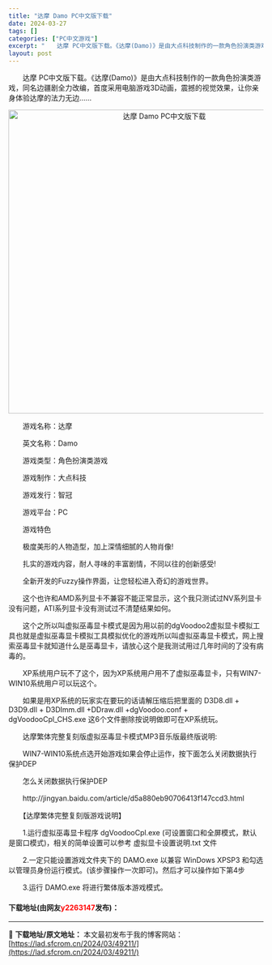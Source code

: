 ```yaml
---
title: "达摩 Damo PC中文版下载"
date: 2024-03-27
tags: []
categories: ["PC中文游戏"]
excerpt: "　　达摩 PC中文版下载。《达摩(Damo)》是由大点科技制作的一款角色扮演类游戏，同名边疆剧全力改编，首度采用电脑游戏3D动画，震撼的视觉效果，让你亲身体验达摩的法力无边&hellip;&hellip; 　　游戏名称：达摩 　　英文名称：Damo 　　游戏类型：角色扮演类游戏 　　游戏制作：大点科&hellip;"
layout: post
---
```


 <p>　　达摩 PC中文版下载。《达摩(Damo)》是由大点科技制作的一款角色扮演类游戏，同名边疆剧全力改编，首度采用电脑游戏3D动画，震撼的视觉效果，让你亲身体验达摩的法力无边&hellip;&hellip;</p> <p align="center"><img align="" border="0" src="https://lad.sfcrom.cn/wp-content/uploads/2024/03/20240327_660381681fc5f.webp" width="600" alt="达摩 Damo PC中文版下载" /></p> <p>　　游戏名称：达摩</p> <p>　　英文名称：Damo</p> <p>　　游戏类型：角色扮演类游戏</p> <p>　　游戏制作：大点科技</p> <p>　　游戏发行：智冠</p> <p>　　游戏平台：PC</p> <p>　　游戏特色</p> <p>　　极度美形的人物造型，加上深情细腻的人物肖像!</p> <p>　　扎实的游戏内容，耐人寻味的丰富剧情，不同以往的创新感受!</p> <p>　　全新开发的Fuzzy操作界面，让您轻松进入奇幻的游戏世界。</p> <p>　　这个也许和AMD系列显卡不兼容不能正常显示，这个我只测试过NV系列显卡没有问题，ATI系列显卡没有测试过不清楚结果如何。</p> <p>　　这个之所以叫虚拟巫毒显卡模式是因为用以前的dgVoodoo2虚拟显卡模拟工具也就是虚拟巫毒显卡模拟工具模拟优化的游戏所以叫虚拟巫毒显卡模式，网上搜索巫毒显卡就知道什么是巫毒显卡，请放心这个是我测试用过几年时间的了没有病毒的。</p> <p>　　XP系统用户玩不了这个，因为XP系统用户用不了虚拟巫毒显卡，只有WIN7-WIN10系统用户可以玩这个。</p> <p>　　如果是用XP系统的玩家实在要玩的话请解压缩后把里面的 D3D8.dll + D3D9.dll + D3DImm.dll +DDraw.dll +dgVoodoo.conf + dgVoodooCpl_CHS.exe 这6个文件删除按说明做即可在XP系统玩。</p> <p>　　达摩繁体完整复刻版虚拟巫毒显卡模式MP3音乐版最终版说明:</p> <p>　　WIN7-WIN10系统点选开始游戏如果会停止运作，按下面怎么关闭数据执行保护DEP</p> <p>　　怎么关闭数据执行保护DEP</p> <p>　　http://jingyan.baidu.com/article/d5a880eb90706413f147ccd3.html</p> <p>　　【达摩繁体完整复刻版游戏说明】</p> <p>　　1.运行虚拟巫毒显卡程序 dgVoodooCpl.exe (可设置窗口和全屏模式，默认是窗口模式)，相关的简单设置可以参考 虚拟显卡设置说明.txt 文件</p> <p>　　2.一定只能设置游戏文件夹下的 DAMO.exe 以兼容 WinDows XPSP3 和勾选以管理员身份运行模式。(该步骤操作一次即可)。然后才可以操作如下第4步</p> <p>　　3.运行 DAMO.exe 将进行繁体版本游戏模式。</p> <p><h4>下载地址(由网友<font color="red">y2263147</font>发布)：</h4></p> 

---
📖 **下载地址/原文地址：** 本文最初发布于我的博客网站：[https://lad.sfcrom.cn/2024/03/49211/](https://lad.sfcrom.cn/2024/03/49211/)
